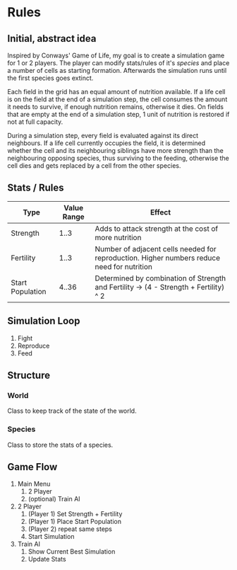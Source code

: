 # Rules

## Initial, abstract idea

Inspired by Conways' Game of Life, my goal is to create a simulation game
for 1 or 2 players. The player can modify stats/rules of it's *species* and 
place a number of cells as starting formation. Afterwards the simulation 
runs until the first species goes extinct.

Each field in the grid has an equal amount of nutrition available. If a life
cell is on the field at the end of a simulation step, the cell consumes the 
amount it needs to survive, if enough nutrition remains, otherwise it dies.
On fields that are empty at the end of a simulation step, 1 unit of
nutrition is restored if not at full capacity.

During a simulation step, every field is evaluated against its direct
neighbours. If a life cell currently occupies the field, it is determined
whether the cell and its neighbouring siblings have more strength than the
neighbouring opposing species, thus surviving to the feeding, otherwise
the cell dies and gets replaced by a cell from the other species. 

## Stats / Rules

| Type | Value Range | Effect |
| ---- | ----------- | ------ |
| Strength | 1..3 | Adds to attack strength at the cost of more nutrition |
| Fertility | 1..3 | Number of adjacent cells needed for reproduction. Higher numbers reduce need for nutrition |
| Start Population | 4..36 | Determined by combination of Strength and Fertility -> (4 - Strength + Fertility) ^ 2 |

## Simulation Loop

1. Fight
2. Reproduce
3. Feed

## Structure

### World

Class to keep track of the state of the world.

### Species

Class to store the stats of a species.

## Game Flow

1. Main Menu
    1. 2 Player
    2. (optional) Train AI
2. 2 Player
    1. (Player 1) Set Strength + Fertility
    2. (Player 1) Place Start Population
    3. (Player 2) repeat same steps
    4. Start Simulation
3. Train AI
    1. Show Current Best Simulation
    2. Update Stats
 
